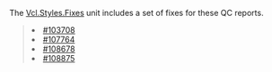 The <a href='http://code.google.com/p/vcl-styles-utils/source/browse/trunk/Common/Vcl.Styles.Fixes.pas'>Vcl.Styles.Fixes</a> unit includes a set of fixes for these QC reports.

> <li><a href='http://qc.embarcadero.com/wc/qcmain.aspx?d=103708'>#103708</a></li>
> <li><a href='http://qc.embarcadero.com/wc/qcmain.aspx?d=107764'>#107764</a></li>
> <li><a href='http://qc.embarcadero.com/wc/qcmain.aspx?d=108678'>#108678</a></li>
> <li><a href='http://qc.embarcadero.com/wc/qcmain.aspx?d=108875'>#108875</a></li>